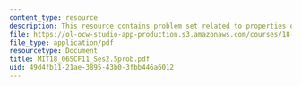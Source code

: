 ```yaml
---
content_type: resource
description: This resource contains problem set related to properties of determinants.
file: https://ol-ocw-studio-app-production.s3.amazonaws.com/courses/18-06sc-linear-algebra-fall-2011/49d4fb1121ae389543b03fbb446a6012_MIT18_06SCF11_Ses2.5prob.pdf
file_type: application/pdf
resourcetype: Document
title: MIT18_06SCF11_Ses2.5prob.pdf
uid: 49d4fb11-21ae-3895-43b0-3fbb446a6012
---
```

